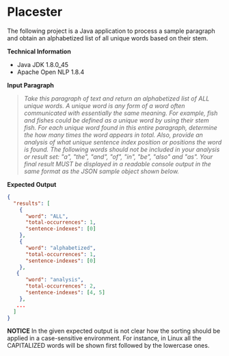 # Placester

The following project is a Java application to process a sample paragraph and obtain an alphabetized list of all unique words based on their stem.

**Technical Information**
* Java JDK 1.8.0_45
* Apache Open NLP 1.8.4

**Input Paragraph**
>*Take this paragraph of text and return an alphabetized list of ALL unique words.  A unique word is any form of a word often communicated with essentially the same meaning. For example, fish and fishes could be defined as a unique word by using their stem fish. For each unique word found in this entire paragraph, determine the how many times the word appears in total. Also, provide an analysis of what unique sentence index position or positions the word is found. The following words should not be included in your analysis or result set: "a", "the", "and", "of", "in", "be", "also" and "as".  Your final result MUST be displayed in a readable console output in the same format as the JSON sample object shown below.*

**Expected Output**
```json
{
  "results": [
    {
      "word": "ALL",
      "total-occurrences": 1,
      "sentence-indexes": [0]
    },
    {
      "word": "alphabetized",
      "total-occurrences": 1,
      "sentence-indexes": [0]
    },
   {
      "word": "analysis",
      "total-occurrences": 2,
      "sentence-indexes": [4, 5]
    },
   ...
  ]
}
```
**NOTICE**
In the given expected output is not clear how the sorting should be applied in a case-sensitive environment. For instance, in Linux all the CAPITALIZED words will be shown first followed by the lowercase ones.
